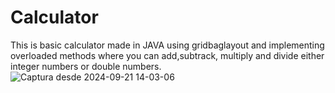 # Calculator
This is basic calculator made in JAVA using gridbaglayout and implementing overloaded methods where you can add,subtrack, multiply and divide either integer numbers or 
double numbers.
![Captura desde 2024-09-21 14-03-06](https://github.com/user-attachments/assets/25453cf0-9025-4e68-af17-32c63978ac1e)
